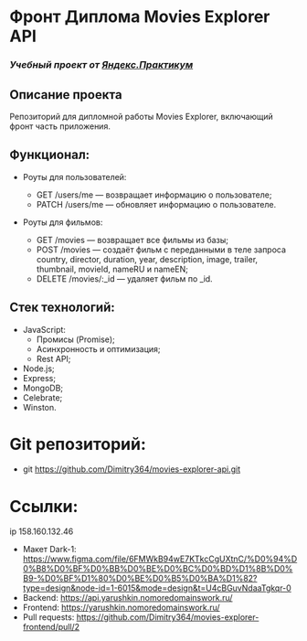 # Фронт Диплома Movies Explorer API
### *Учебный проект от [Яндекс.Практикум](https://practicum.yandex.ru/web/)*

## Описание проекта
Репозиторий для дипломной работы Movies Explorer, включающий фронт часть приложения.

## Функционал:
- Роуты для пользователей:
  - GET /users/me — возвращает информацию о пользователе;
  - PATCH /users/me — обновляет информацию о пользователе.

- Роуты для фильмов:
  - GET /movies — возвращает все фильмы из базы;
  - POST /movies — создаёт фильм с переданными в теле запроса country, director, duration, year, description, image, trailer, thumbnail, movieId, nameRU и nameEN;
  - DELETE /movies/:_id — удаляет фильм по _id.

## Стек технологий:
- JavaScript:
  - Промисы (Promise);
  - Асинхронность и оптимизация;
  - Rest API;
- Node.js;
- Express;
- MongoDB;
- Сelebrate;
- Winston.


 # Git репозиторий:
- git https://github.com/Dimitry364/movies-explorer-api.git

# Ссылки:
  ip 158.160.132.46
- Макет Dark-1: https://www.figma.com/file/6FMWkB94wE7KTkcCgUXtnC/%D0%94%D0%B8%D0%BF%D0%BB%D0%BE%D0%BC%D0%BD%D1%8B%D0%B9-%D0%BF%D1%80%D0%BE%D0%B5%D0%BA%D1%82?type=design&node-id=1-6015&mode=design&t=U4cBGuvNdaaTgkqr-0
- Backend: https://api.yarushkin.nomoredomainswork.ru/
- Frontend: https://yarushkin.nomoredomainswork.ru/
- Pull requests: https://github.com/Dimitry364/movies-explorer-frontend/pull/2

